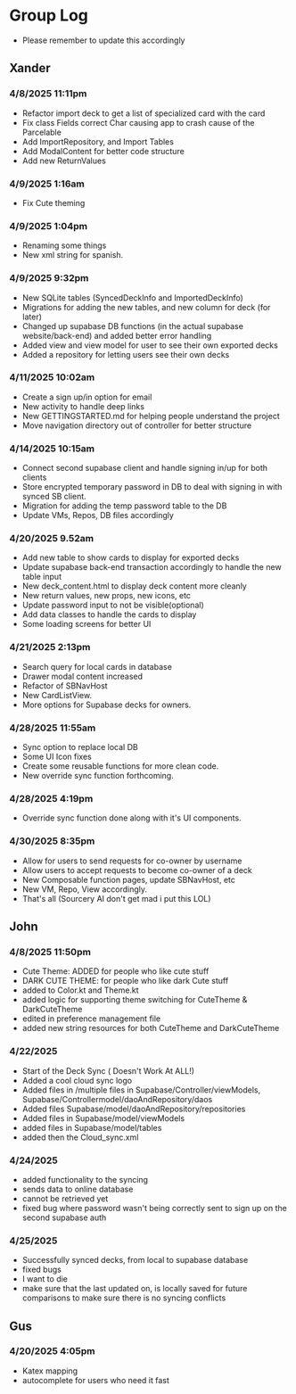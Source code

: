 # Group Log
- Please remember to update this accordingly

## Xander
### 4/8/2025 11:11pm 
- Refactor import deck to get a list of specialized card with the card
- Fix class Fields correct Char causing app to crash cause of the Parcelable
- Add ImportRepository, and Import Tables
- Add ModalContent for better code structure
- Add new ReturnValues
### 4/9/2025 1:16am
- Fix Cute theming
### 4/9/2025 1:04pm
- Renaming some things
- New xml string for spanish.
### 4/9/2025 9:32pm
- New SQLite tables (SyncedDeckInfo and ImportedDeckInfo)
- Migrations for adding the new tables, and new column for deck (for later)
- Changed up supabase DB functions (in the actual supabase website/back-end) and added better error handling
- Added view and view model for user to see their own exported decks
- Added a repository for letting users see their own decks
### 4/11/2025 10:02am
- Create a sign up/in option for email
- New activity to handle deep links
- New GETTINGSTARTED.md for helping people understand the project
- Move navigation directory out of controller for better structure
### 4/14/2025 10:15am
- Connect second supabase client and handle signing in/up for both clients
- Store encrypted temporary password in DB to deal with signing in with synced SB client.
- Migration for adding the temp password table to the DB
- Update VMs, Repos, DB files accordingly
### 4/20/2025 9.52am
- Add new table to show cards to display for exported decks
- Update supabase back-end transaction accordingly to handle the new table input
- New deck_content.html to display deck content more cleanly
- New return values, new props, new icons, etc
- Update password input to not be visible(optional)
- Add data classes to handle the cards to display
- Some loading screens for better UI
### 4/21/2025 2:13pm
- Search query for local cards in database
- Drawer modal content increased
- Refactor of SBNavHost
- New CardListView.
- More options for Supabase decks for owners.
### 4/28/2025 11:55am
- Sync option to replace local DB 
- Some UI Icon fixes
- Create some reusable functions for more clean code.
- New override sync function forthcoming.
### 4/28/2025 4:19pm
- Override sync function done along with it's UI components.
### 4/30/2025 8:35pm
- Allow for users to send requests for co-owner by username
- Allow users to accept requests to become co-owner of a deck
- New Composable function pages, update SBNavHost, etc
- New VM, Repo, View accordingly.
- That's all (Sourcery AI don't get mad i put this LOL)
## John
### 4/8/2025 11:50pm
- Cute Theme: ADDED for people who like cute stuff
- DARK CUTE THEME: for people who like dark Cute stuff
- added to Color.kt and Theme.kt
- added logic for supporting theme switching for CuteTheme & DarkCuteTheme
- edited in preference management file
- added new string resources for both CuteTheme and DarkCuteTheme
### 4/22/2025
- Start of the Deck Sync ( Doesn't Work At ALL!)
- Added a cool cloud sync logo
- Added files in /multiple files in Supabase/Controller/viewModels, Supabase/Controllermodel/daoAndRepository/daos
- Added files Supabase/model/daoAndRepository/repositories
- Added files in Supabase/model/viewModels
- added files in Supabase/model/tables
- added then the Cloud_sync.xml
### 4/24/2025
- added functionality to the syncing
- sends data to online database
- cannot be retrieved yet
- fixed bug where password wasn't being correctly sent to sign up on the second supabase auth
### 4/25/2025
- Successfully synced decks, from local to supabase database
- fixed bugs
- I want to die 
- make sure that the last updated on, is locally saved for future comparisons to make sure there 
is no syncing conflicts
## Gus
### 4/20/2025 4:05pm
- Katex mapping
- autocomplete for users who need it fast